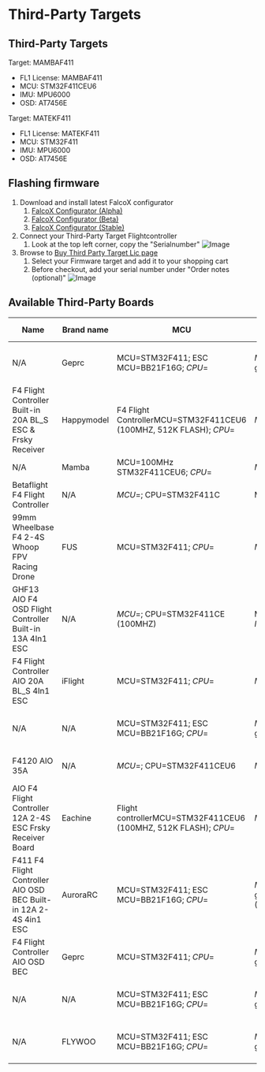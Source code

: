 # Third-Party Targets

## Third-Party Targets

Target: MAMBAF411
- FL1 License: MAMBAF411
- MCU: STM32F411CEU6
- IMU: MPU6000
- OSD: AT7456E

Target: MATEKF411
- FL1 License: MATEKF411
- MCU: STM32F411
- IMU: MPU6000
- OSD: AT7456E


## Flashing firmware
1. Download and install latest FalcoX configurator
    1. [FalcoX Configurator (Alpha)](https://flightone.com/download.php?version=alpha)
    1. [FalcoX Configurator (Beta)](https://flightone.com/download.php?version=beta)    
    1. [FalcoX Configurator (Stable)](https://flightone.com/download.php?version=stable) 
1. Connect your Third-Party Target Flightcontroller
    1. Look at the top left corner, copy the "Serialnumber"
    ![Image](https://github.com/fl1wiki-mrteel/FlightOneWiki/blob/main/IMG/ThirdpartytargetConfigurator.JPG)
1. Browse to [Buy Third Party Target Lic page](https://shop.flightone.com/?cat=digital-download&s=&post_type=product)
    1. Select your Firmware target and add it to your shopping cart
    1. Before checkout, add your serial number under "Order notes (optional)"
    ![Image](https://github.com/fl1wiki-mrteel/FlightOneWiki/blob/main/IMG/Thirdpartytargetorder.JPG)

    

## Available Third-Party Boards

Name|Brand name|MCU|MPU/IMU|TARGET|OSD|PRICE|FalcoX Tested|URL
-----|-----|-----|-----|-----|-----|-----|-----|-----
N/A| Geprc| MCU=STM32F411; ESC MCU=BB21F16G; *CPU*=| *MPU*=; IMU=MPU6000 gyro/accelerometer (SPI)| Firmware target=MATEKF411; Target=G_H_30; *FW*=| BetaFlight OSD w/ AT7456E chip|US$00.00 | 'No'| [Link](https://www.banggood.com/25_5x25_5mm-GEPRC-GEP-12A-F4-V1_1-F411-F4-Flight-Controller-AIO-OSD-BEC-Current-Sensor-and-12A-BL_S-2-4S-4In1-ESC-for-RC-Drone-FPV-Racing-p-1474473.html?cur_warehouse=CN&amp;rmmds=search)
F4 Flight Controller Built-in 20A BL_S ESC & Frsky Receiver| Happymodel| F4 Flight ControllerMCU=STM32F411CEU6 (100MHZ, 512K FLASH); *CPU*=| *MPU*=; *IMU*=| Firmware target=MATEKF411RX; *FW*=; Factory firmware=F_H_40_REV16_7.HEX| N/A|US$00.00 | 'No'| [Link](https://www.banggood.com/25_5x25_5mm-Happymodel-CrazyF411-AIO-F4-2-4S-Flight-Controller-Built-in-20A-BL_S-ESC-and-Frsky-Receiver-for-Toothpick-RC-Drone-FPV-Racing-p-1764273.html?cur_warehouse=CN&amp;rmmds=search)
N/A| Mamba| MCU=100MHz STM32F411CEU6; *CPU*=| *MPU*=; IMU=MPU6000| Target=MAMBAF411; *FW*=; Firmware=Betaflight| AT7456E|US$00.00 | 'No'| [Link](https://www.banggood.com/Mamba-F411-AIO-F4-Flight-Controller-25A-4S-Blheli_S-DSHOT600-Brushless-ESC-Stack-comptaible-DJI-FPV-Air-Unit-25_5x25_5mm-for-Whoop-Toothpick-RC-Drone-FPV-Racing-p-1703967.html?cur_warehouse=CN&amp;rmmds=search)
Betaflight F4 Flight Controller| N/A| *MCU*=; CPU=STM32F411C| MPU=MPU6000; *IMU*=| *TARGET*=; *FW*=; Firmware=betaflight_4.1.0_FLYWOOF411.hex| N/A|US$00.00 | 'No'| [Link](https://www.banggood.com/20x20mm-Upgrade-Betaflight-F4-Noxe-V1-Flight-Controller-AIO-OSD-5V-8V-BEC-w-or-Barometer-and-Blackbox-for-RC-Drone-FPV-Racing-p-1310419.html?cur_warehouse=CN&amp;ID=517535&amp;rmmds=search)
99mm Wheelbase F4 2-4S Whoop FPV Racing Drone| FUS| MCU=STM32F411; *CPU*=| *MPU*=; *IMU*=| Target=MATEK F411; *FW*=; ESC Firmware=G_H_30 BLS| N/A|US$00.00 | 'No'| [Link](https://www.banggood.com/FUS-Spartan-V3-99mm-Wheelbase-F411-F4-Flight-Controller-AIO-20A-ESC-3-4S-Freestyle-FPV-Racing-Drone-PNP-w-or-200mW-VTX-Runcam-Nano-2-FPV-Camera-p-1723138.html?cur_warehouse=CN&amp;ID=6287830&amp;rmmds=search)
GHF13 AIO F4 OSD Flight Controller Built-in 13A 4In1 ESC| N/A| *MCU*=; CPU=STM32F411CE (100MHZ)| MPU=MPU6000 (SPI); *IMU*=| *TARGET*=; *FW*=; Firmware=Betaflight MATEKF411.HEX; ESC Firmware=BLHELI_S G-H-30.HEX| N/A|US$00.00 | 'No'| [Link](https://www.banggood.com/16x16mm-JHEMCU-GHF13-AIO-F4-OSD-Flight-Controller-Built-in-13A-Blheli_S-2-4S-4-In-1-Brushless-ESC-for-RC-Drone-FPV-Racing-p-1782009.html?cur_warehouse=CN&amp;rmmds=search)
F4 Flight Controller AIO 20A BL_S 4In1 ESC| iFlight| MCU=STM32F411; *CPU*=| *MPU*=; *IMU*=| Target=IFLIGHT_F411_PRO; *FW*=; ESC Firmware=G-H-30 BLS| N/A|US$00.00 | 'No'| [Link](https://www.banggood.com/25_5x25_5mm-iFlight-SucceX-D-Whoop-F4-V2-Flight-Controller-w-or-5V-10V-BEC-Output-AIO-20A-BL_S-4in1-2-5S-Brushless-ESC-Support-DJI-Air-Unit-Pulg-and-Play-for-Whoop-Toothpick-FPV-Racing-Drone-p-1709071.html?cur_warehouse=CN&amp;rmmds=search)
N/A| N/A| MCU=STM32F411; ESC MCU=BB21F16G; *CPU*=| *MPU*=; IMU=MPU6000 gy ro/accelerometer (SPI)| FC Firmware target=MATEKF411; *FW*=| BetaFlight OSD w/ AT7456E chip|US$00.00 | 'No'| [Link](https://www.banggood.com/GEPRC-GEP-20A-F4-AIO-F4-MPU6000-Flight-Controller-OSD-20A-Blheli_S-2-4S-Brushless-ESC-26_526_5mm-for-Rocket-Lite-3-5-Inch-Cinewhoop-Toothpick-FPV-Racing-Drone-p-1607659.html?cur_warehouse=CN&amp;rmmds=search)
F4120 AIO 35A| N/A| *MCU*=; CPU=STM32F411CEU6| *MPU*=; IMU=MPU6000| *TARGET*=; *FW*=; Firmware version=betaflight_4.1.1_MATEKF411; Firmware support=BLHELI_ S| AT7456E|US$00.00 | 'No'| [Link](https://www.banggood.com/20+20mm-HAKRC-F4120-3-6S-35A-AIO-Flight-ControllerandESC-Baro-Version-Compatibled-with-DJI-Air-Unit-p-1759477.html?cur_warehouse=CN&amp;rmmds=search)
AIO F4 Flight Controller 12A 2-4S ESC Frsky Receiver Board| Eachine| Flight controllerMCU=STM32F411CEU6 (100MHZ, 512K FLASH); *CPU*=| *MPU*=; *IMU*=| Firmware target=MATEKF411RX; *FW*=; Factory firmware=F_H_40_REV16_7.HEX| N/A|US$00.00 | 'No'| [Link](https://www.banggood.com/Eachine-AIO-F4-Flight-Controller-12A-2-4S-ESC-Frsky-Receiver-Part-for-Novice-III-Viswhoop-FPV-Racing-Drone-p-1649353.html?cur_warehouse=CN&amp;rmmds=search)
F411 F4 Flight Controller AIO OSD BEC Built-in 12A 2-4S 4in1 ESC| AuroraRC| MCU=STM32F411; ESC MCU=BB21F16G; *CPU*=| *MPU*=; IMU=MPU6000 gyroscope/accelerometer (SPI)| Firmware target=MATEKF411; Target=G_H_30; *FW*=| BetaFlight OSD w/ AT7456E chip|US$00.00 | 'No'| [Link](https://www.banggood.com/AuroraRC-Supra-F4-12A-V1_0-F411-F4-Flight-Controller-AIO-OSD-BEC-Built-in-12A-2-4S-4in1-ESC-for-RC-Drone-p-1520206.html?cur_warehouse=CN&amp;rmmds=search)
F4 Flight Controller AIO OSD BEC| Geprc| MCU=STM32F411; *CPU*=| *MPU*=; IMU=MPU6000 gyro/accelerometer (SPI)| Firmware target=MATEKF411; *FW*=| BetaFlight OSD w/ AT7456E chip|US$00.00 | 'No'| [Link](https://www.banggood.com/16x16mm-Geprc-Stable-F411-Stack-Part-F4-Flight-Controller-AIO-OSD-BEC-for-RC-Drone-FPV-Racing-p-1564456.html?cur_warehouse=CN&amp;rmmds=search)
N/A| N/A| MCU=STM32F411; ESC MCU=BB21F16G; *CPU*=| *MPU*=; IMU=MPU6000 gyro/accelerometer (SPI)| Firmware target=FLYWOOF411; *FW*=| BetaFlight OSD w/ AT7456E chip|US$00.00 | 'No'| [Link](https://www.banggood.com/FLYWOO-GOKU-GN413S-F411-F4-Flight-Controller-AIO-OSD-BEC-and-13A-BL_S-2-4S-4In1-ESC-25_5+25_5mm-for-Toothpick-RC-Drone-FPV-Racing-p-1618411.html?cur_warehouse=CN&amp;rmmds=search)
N/A| FLYWOO| MCU=STM32F411; ESC MCU=BB21F16G; *CPU*=| *MPU*=; IMU=MPU6000 gyro/accelerometer (SPI)| Firmware target=FLYWOOF411; *FW*=| BetaFlight OSD w/ AT7456E chip|US$00.00 | 'No'| [Link](https://www.banggood.com/25_5x25_5mm-FLYWOO-GOKU-GN413S-Stack-AIO-2-4S-F4-Flight-Controller-13A-ESC-VTX625-25-or-50-or-100-or-200-or-450mW-Switchable-for-Toothpick-FPV-Racing-Drone-p-1697083.html?cur_warehouse=CN&amp;rmmds=search)
